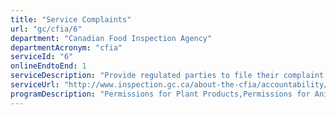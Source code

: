 ```yaml
---
title: "Service Complaints"
url: "gc/cfia/6"
department: "Canadian Food Inspection Agency"
departmentAcronym: "cfia"
serviceId: "6"
onlineEndtoEnd: 1
serviceDescription: "Provide regulated parties to file their complaint or compliment based on the service they received (timeliness, officer's behaviour, accuracy, helpfulness, etc.)."
serviceUrl: "http://www.inspection.gc.ca/about-the-cfia/accountability/complaints-and-appeals/eng/1547179421299/1547179421595"
programDescription: "Permissions for Plant Products,Permissions for Animal Products,Permissions for Food Products,Communications Services"
---
```

